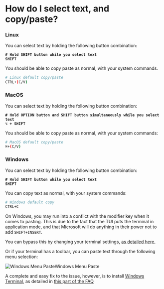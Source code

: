 # How do I select text, and copy/paste?

### Linux

You can select text by holding the following button combination:

<pre class="language-bash"><code class="lang-bash"><strong># Hold SHIFT button while you select text
</strong><strong>SHIFT
</strong></code></pre>

You should be able to copy paste as normal, with your system commands.&#x20;

```bash
# Linux default copy/paste
CTRL+(C/V)
```



### MacOS

You can select text by holding the following button combination:

<pre class="language-bash"><code class="lang-bash"><strong># Hold OPTION button and SHIFT button simultaneously while you select text
</strong><strong>⌥ + SHIFT
</strong></code></pre>

You should be able to copy paste as normal, with your system commands:

```bash
# MacOS default copy/paste 
⌘+(C/V)
```



### Windows

You can select text by holding the following button combination:

<pre class="language-bash"><code class="lang-bash"><strong># Hold SHIFT button while you select text
</strong><strong>SHIFT
</strong></code></pre>

You can copy text as normal, with your system commands:

```bash
# Windows default copy
CTRL+C
```

On Windows, you may run into a conflict with the modifier key when it comes to pasting. This is due to the fact that the TUI puts the terminal in application mode, and that Microsoft will do anything in their power not to add `SHIFT+INSERT`.

You can bypass this by changing your terminal settings, [as detailed here. ](https://superuser.com/questions/16313/keyboard-shortcut-to-paste-in-windows-command-prompt)

Or if your terminal has a toolbar, you can paste text through the following menu selection:

![Windows Menu Paste](/assets/images/products/AIMarketplace/TUI/TUIWindowsPaste.webp)Windows Menu Paste

A complete and easy fix to the issue, however, is to install [Windows Terminal](https://apps.microsoft.com/detail/9n0dx20hk701?ocid=webpdpshare), as detailed in [this part of the FAQ](/docs/products/DecentralizedAIPlatform/TUI/FAQ/the-tui-looks-really-bad-on-my-screen-what-do-i-do/)
